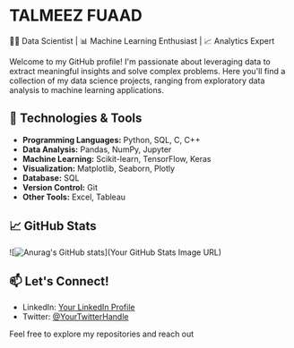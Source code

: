 # TALMEEZ FUAAD

👨‍💻 Data Scientist | 📊 Machine Learning Enthusiast | 📈 Analytics Expert

Welcome to my GitHub profile! I'm passionate about leveraging data to extract meaningful insights and solve complex problems. Here you'll find a collection of my data science projects, ranging from exploratory data analysis to machine learning applications.

## 🔧 Technologies & Tools

- **Programming Languages:** Python, SQL, C, C++
- **Data Analysis:** Pandas, NumPy, Jupyter
- **Machine Learning:** Scikit-learn, TensorFlow, Keras
- **Visualization:** Matplotlib, Seaborn, Plotly
- **Database:** SQL
- **Version Control:** Git
- **Other Tools:** Excel, Tableau



## 📈 GitHub Stats

![![Anurag's GitHub stats](https://github-readme-stats.vercel.app/api?username=itstalmeez&theme=dark&show_icons=true)](Your GitHub Stats Image URL)

## 📫 Let's Connect!

- LinkedIn: [Your LinkedIn Profile](linkedin.com/in/itstalmeez)
- Twitter: [@YourTwitterHandle](github.com/itstalmeez)

Feel free to explore my repositories and reach out 
